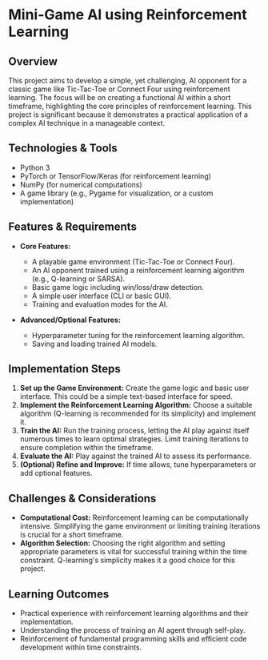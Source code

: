 # Mini-Game AI using Reinforcement Learning

## Overview
This project aims to develop a simple, yet challenging, AI opponent for a classic game like Tic-Tac-Toe or Connect Four using reinforcement learning.  The focus will be on creating a functional AI within a short timeframe, highlighting the core principles of reinforcement learning.  This project is significant because it demonstrates a practical application of a complex AI technique in a manageable context.

## Technologies & Tools
- Python 3
- PyTorch or TensorFlow/Keras (for reinforcement learning)
- NumPy (for numerical computations)
- A game library (e.g., Pygame for visualization, or a custom implementation)

## Features & Requirements
- **Core Features:**
    -   A playable game environment (Tic-Tac-Toe or Connect Four).
    -   An AI opponent trained using a reinforcement learning algorithm (e.g., Q-learning or SARSA).
    -   Basic game logic including win/loss/draw detection.
    -   A simple user interface (CLI or basic GUI).
    -   Training and evaluation modes for the AI.

- **Advanced/Optional Features:**
    -   Hyperparameter tuning for the reinforcement learning algorithm.
    -   Saving and loading trained AI models.


## Implementation Steps
1. **Set up the Game Environment:** Create the game logic and basic user interface.  This could be a simple text-based interface for speed.
2. **Implement the Reinforcement Learning Algorithm:** Choose a suitable algorithm (Q-learning is recommended for its simplicity) and implement it.
3. **Train the AI:** Run the training process, letting the AI play against itself numerous times to learn optimal strategies.  Limit training iterations to ensure completion within the timeframe.
4. **Evaluate the AI:** Play against the trained AI to assess its performance.
5. **(Optional) Refine and Improve:**  If time allows, tune hyperparameters or add optional features.


## Challenges & Considerations
- **Computational Cost:**  Reinforcement learning can be computationally intensive.  Simplifying the game environment or limiting training iterations is crucial for a short timeframe.
- **Algorithm Selection:**  Choosing the right algorithm and setting appropriate parameters is vital for successful training within the time constraint.  Q-learning's simplicity makes it a good choice for this project.

## Learning Outcomes
- Practical experience with reinforcement learning algorithms and their implementation.
- Understanding the process of training an AI agent through self-play.
- Reinforcement of fundamental programming skills and efficient code development within time constraints.

